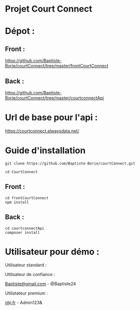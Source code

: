 # Projet Court Connect

# Dépot :

## Front :

https://github.com/Baptiste-Borie/courtConnect/tree/master/frontCourtConnect

## Back :

https://github.com/Baptiste-Borie/courtConnect/tree/master/courtconnectApi

# Url de base pour l'api :

https://courtconnect.alwaysdata.net/

# Guide d'installation

```
git clone https://github.com/Baptiste-Borie/courtConnect.git

cd CourtConnect
```

## Front :

```
cd frontCourtConnect
npm install
```

## Back :

```
cd courtconnectApi
composer install
```

# Utilisateur pour démo :

Utilisateur standard :

Utilisateur de confiance :

Baptiste@gmail.com - @Baptiste24

Utilistateur premium :

j@j.fr - Admin123&

